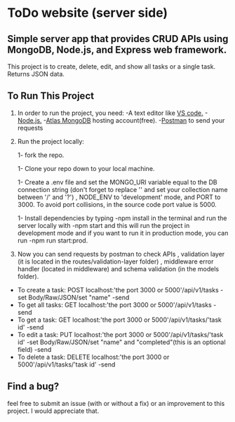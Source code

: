 # ToDo website (server side)
## Simple server app that provides CRUD APIs using MongoDB, Node.js, and Express web framework.

This project is to create, delete, edit, and show all tasks or a single task. Returns JSON data.

## To Run This Project

1. In order to run the project, you need:
    -A text editor like <a href="https://code.visualstudio.com/">VS code.</a>
    -<a href="https://nodejs.org/en">Node.js.</a>
    -<a href="https://www.mongodb.com/atlas/database">Atlas MongoDB</a> hosting account(free).
    -<a href="https://www.postman.com/">Postman</a> to send your requests


2. Run the project locally:

    1- fork the repo.
    
    1- Clone your repo down to your local machine.
    
    1- Create a .env file and set the MONGO_URI variable equal to the DB connection string
    (don't forget to replace '<password>' and set your collection name between '/' and '?')
    , NODE_ENV to 'development' mode, and PORT to 3000. To avoid port collisions,
     in the source code port value is 5000.

    1- Install dependencies by typing -npm install in the terminal
     and run the server locally with -npm start and this will run
     the project in development mode and if you want to run it in production mode, you can
     run -npm run start:prod.


3. Now you can send requests by postman to check APIs
   , validation layer (it is located in the routes/validation-layer folder)
   , middleware error handler (located in middleware)
   and schema validation (in the models folder).

- To create a task: POST localhost:'the port 3000 or 5000'/api/v1/tasks -set Body/Raw/JSON/set "name" -send
- To get all tasks: GET localhost:'the port 3000 or 5000'/api/v1/tasks -send
- To get a task: GET localhost:'the port 3000 or 5000'/api/v1/tasks/'task id' -send
- To edit a task: PUT localhost:'the port 3000 or 5000'/api/v1/tasks/'task id' -set Body/Raw/JSON/set "name" 
  and "completed"(this is an optional field) -send
- To delete a task: DELETE localhost:'the port 3000 or 5000'/api/v1/tasks/'task id' -send

## Find a bug?
feel free to submit an issue (with or without a fix) or an improvement to this project. I would appreciate that.


